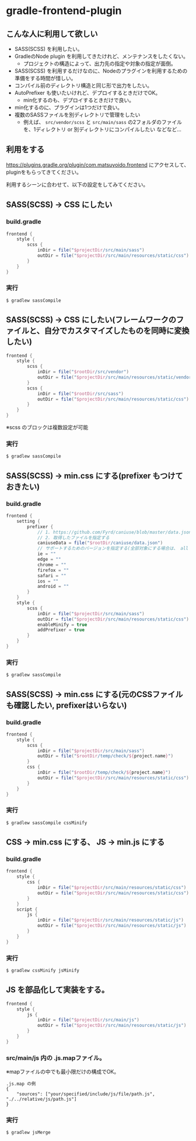 # gradle-frontend-plugin

## こんな人に利用して欲しい

* SASS(SCSS) を利用したい。
* GradleのNode plugin を利用してきたけれど、メンテナンスをしたくない。
    - プロジェクトの構造によって、出力先の指定や対象の指定が面倒。
* SASS(SCSS) を利用するだけなのに、Nodeのプラグインを利用するための準備をする時間が惜しい。
* コンパイル前のディレクトリ構造と同じ形で出力をしたい。
* AutoPrefixer も使いたいけれど、デプロイするときだけでOK。
    - min化するのも、デプロイするときだけで良い。
* min化するのに、プラグインは1つだけで良い。
* 複数のSASSファイルを別ディレクトリで管理をしたい
    - 例えば、 `src/vendor/scss` と `src/main/sass` の2フォルダのファイルを、1ディレクトリ or 別ディレクトリにコンパイルしたい などなど...


## 利用をする

https://plugins.gradle.org/plugin/com.matsuyoido.frontend にアクセスして、pluginをもらってきてください。

利用するシーンに合わせて、以下の設定をしてみてください。

## SASS(SCSS) -> CSS にしたい

### build.gradle

```gradle
frontend {
    style {
        scss {
            inDir = file("$projectDir/src/main/sass")
            outDir = file("$projectDir/src/main/resources/static/css")
        }
    }
}
```

### 実行

`$ gradlew sassCompile`


## SASS(SCSS) -> CSS にしたい(フレームワークのファイルと、自分でカスタマイズしたものを同時に変換したい)

```gradle
frontend {
    style {
        scss {
            inDir = file("$rootDir/src/vendor")
            outDir = file("$projectDir/src/main/resources/static/vendor)
        }
        scss {
            inDir = file("$rootDir/src/sass")
            outDir = file("$projectDir/src/main/resources/static/css")
        }
    }
}
```

※scss のブロックは複数設定が可能

### 実行

`$ gradlew sassCompile`


## SASS(SCSS) -> min.css にする(prefixer もつけておきたい)

### build.gradle

```gradle
frontend {
    setting {
        prefixer {
            // 1. https://github.com/Fyrd/caniuse/blob/master/data.json からファイルを取得する
            // 2. 取得したファイルを指定する
            caniuseData = file("$rootDir/caniuse/data.json")
            // サポートするためのバージョンを指定する(全部対象にする場合は、 all を使う)
            ie = ""
            edge = ""
            chrome = ""
            firefox = ""
            safari = ""
            ios = ""
            android = ""
        }
    }
    style {
        scss {
            inDir = file("$projectDir/src/main/sass")
            outDir = file("$projectDir/src/main/resources/static/css")
            enableMinify = true
            addPrefixer = true
        }
    }
}
```

### 実行

`$ gradlew sassCompile`


## SASS(SCSS) -> min.css にする(元のCSSファイルも確認したい, prefixerはいらない)

### build.gradle

```gradle
frontend {
    style {
        scss {
            inDir = file("$projectDir/src/main/sass")
            outDir = file("$rootDir/temp/check/${project.name}")
        }
        css {
            inDir = file("$rootDir/temp/check/${project.name}")
            outDir = file("$projectDir/src/main/resources/static/css")
        }
    }
}
```

### 実行

`$ gradlew sassCompile cssMinify`


## CSS -> min.css にする、 JS -> min.js にする

### build.gradle

```gradle
frontend {
    style {
        css {
            inDir = file("$projectDir/src/main/resources/static/css")
            outDir = file("$projectDir/src/main/resources/static/css")
        }
    }
    script {
        js {
            inDir = file("$projectDir/src/main/resources/static/js")
            outDir = file("$projectDir/src/main/resources/static/js")
        }
    }
}
```

### 実行

`$ gradlew cssMinify jsMinify`


## JS を部品化して実装をする。

```gradle
frontend {
    style {
        js {
            inDir = file("$projectDir/src/main/js")
            outDir = file("$projectDir/src/main/resources/static/js")
        }
    }
}
```

### src/main/js 内の .js.mapファイル。

※mapファイルの中でも最小限だけの構成でOK。

```
.js.map の例
{
    "sources": ["your/specified/include/js/file/path.js", "./../relative/js/path.js"]
}
```

### 実行

`$ gradlew jsMerge`

